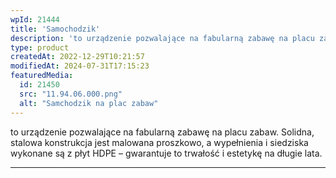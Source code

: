 ```yaml
---
wpId: 21444
title: 'Samochodzik'
description: 'to urządzenie pozwalające na fabularną zabawę na placu zabaw. Solidna, stalowa konstrukcja jest malowana proszkowo, a wypełnienia i siedziska wykonane są z płyt HDPE – gwarantuje to trwałość i estetykę na długie lata.'
type: product
createdAt: 2022-12-29T10:21:57
modifiedAt: 2024-07-31T17:15:23
featuredMedia:
  id: 21450
  src: "11.94.06.000.png"
  alt: "Samchodzik na plac zabaw"
---
```



to urządzenie pozwalające na fabularną zabawę na placu zabaw. Solidna, stalowa konstrukcja jest malowana proszkowo, a wypełnienia i siedziska wykonane są z płyt HDPE – gwarantuje to trwałość i estetykę na długie lata.

* * *
